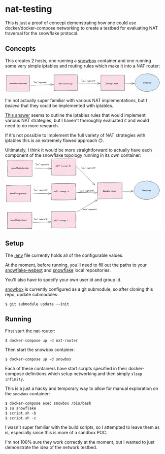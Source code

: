 # nat-testing

This is just a proof of concept demonstrating how one could use docker/docker-compose networking to create a testbed for evaluating NAT traversal for the snowflake protocol.

## Concepts
This creates 2 hosts, one running a [snowbox](https://github.com/cohosh/snowbox) container and one running some very simple iptables and routing rules which make it into a NAT router:

![nat-testing basic topology](./nat-testing-1.png)


I'm not actually super familiar with various NAT implementations, but I _believe_ that they could be implemented with iptables. 

[This answer](https://stackoverflow.com/a/28525022/1787596) seems to outline the iptables rules that would implement various NAT strategies, but I haven't thoroughly evaluated it and would need to do more research. 

If it's not possible to implement the full variety of NAT strategies with iptables this is an extremely flawed approach 🙃.


Ultimately, I think it would be more straightforward to actually have each component of the snowflake topology running in its own container:
![nat-testing advanced topology](./nat-testing-2.png)


## Setup
The [.env](./.env) file currently holds all of the configurable values. 

At the moment, before running, you'll need to fill out the paths to your [snowflake-webext](https://gitweb.torproject.org/pluggable-transports/snowflake-webext.git) and [snowflake](https://gitweb.torproject.org/pluggable-transports/snowflake.git) local repositories.

You'll also have to specify your own user id and group id.

[snowbox](https://github.com/cohosh/snowbox) is currently configured as a git submodule, so after cloning this repo, update submodules:
```
$ git submodule update --init
```

## Running
First start the nat-router:
```
$ docker-compose up -d nat-router
```

Then start the snowbox container:
```
$ docker-compose up -d snowbox
```

Each of these containers have start scripts specified in their docker-compose definitions which setup networking and then simply `sleep infinity`. 

This is a just a hacky and temporary way to allow for manual exploration on the `snowbox` container:
```
$ docker-compose exec snowbox /bin/bash
$ su snowflake
$ script.sh -b
$ script.sh -c
```

I wasn't super familiar with the build scripts, so I attempted to leave them as is, especially since this is more of a sandbox POC.

I'm not 100% sure they work correctly at the moment, but I wanted to just demonstrate the idea of the network testbed.
